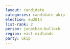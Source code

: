 ```yaml
---
layout: candidate
categories: candidate ukip
election: eu2014
list-rank: 2
person: jonathan-bullock
region: east-midlands
party: ukip
---
```

